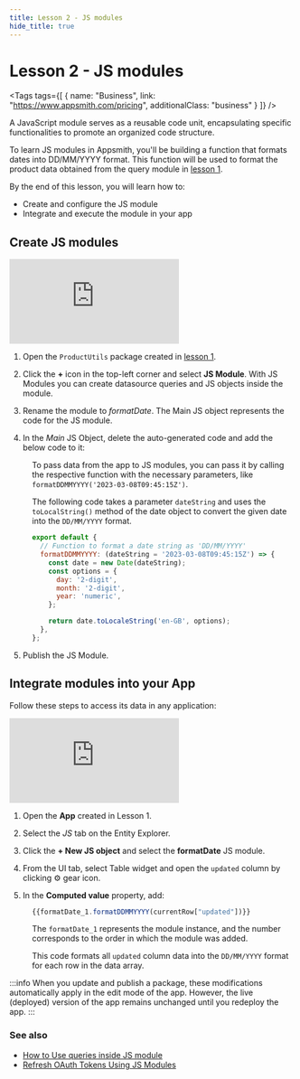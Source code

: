 ```yaml
---
title: Lesson 2 - JS modules
hide_title: true
---
```


<!-- vale off -->

<div className="tag-wrapper">
 <h1>Lesson 2 - JS modules</h1>

<Tags
tags={[
{ name: "Business", link: "https://www.appsmith.com/pricing", additionalClass: "business" }
]}
/>

</div>

<!-- vale on -->




A JavaScript module serves as a reusable code unit, encapsulating specific functionalities to promote an organized code structure. 

To learn JS modules in Appsmith, you'll be building a function that formats dates into DD/MM/YYYY format. This function will be used to format the product data obtained from the query module in [lesson 1](/packages/tutorial/query-module).


By the end of this lesson, you will learn how to:

* Create and configure the JS module 
* Integrate and execute the module in your app


## Create JS modules


<div style={{ position: "relative", paddingBottom: "calc(50.520833333333336% + 41px)", height: "0", width: "100%" }}>
  <iframe src="https://demo.arcade.software/pB3QuP30nOH0g4Pn7W5B?embed" frameborder="0" loading="lazy" webkitallowfullscreen mozallowfullscreen allowfullscreen style={{ position: "absolute", top: "0", left: "0", width: "100%", height: "100%", colorScheme: "light" }} title="Appsmith | Connect Data">
  </iframe>
</div>


1. Open the `ProductUtils` package created in [lesson 1](/packages/tutorial/query-module#create-query-module).

2. Click the **+** icon in the top-left corner and select **JS Module**. With JS Modules you can create datasource queries and JS objects inside the module.

3. Rename the module to _formatDate_. The Main JS object represents the code for the JS module.

4. In the _Main_ JS Object, delete the auto-generated code and add the below code to it:

<dd>

To pass data from the app to JS modules, you can pass it by calling the respective function with the necessary parameters, like `formatDDMMYYYY('2023-03-08T09:45:15Z')`.


The following code takes a parameter `dateString` and uses the `toLocalString()` method of the date object to convert the given date into the `DD/MM/YYYY` format.


```js
export default {
  // Function to format a date string as 'DD/MM/YYYY'
  formatDDMMYYYY: (dateString = '2023-03-08T09:45:15Z') => {
    const date = new Date(dateString);
    const options = {
      day: '2-digit',
      month: '2-digit',
      year: 'numeric',
    };

    return date.toLocaleString('en-GB', options);
  },
};
```

</dd>



5. Publish the JS Module.

## Integrate modules into your App

Follow these steps to access its data in any application:


<div style={{ position: "relative", paddingBottom: "calc(50.520833333333336% + 41px)", height: "0", width: "100%" }}>
  <iframe src="https://demo.arcade.software/ZonOto4ANGQ93dPSGN9Q?embed" frameborder="0" loading="lazy" webkitallowfullscreen mozallowfullscreen allowfullscreen style={{ position: "absolute", top: "0", left: "0", width: "100%", height: "100%", colorScheme: "light" }} title="Appsmith | Connect Data">
  </iframe>
</div>


1. Open the **App** created in Lesson 1.

2. Select the _JS_ tab on the Entity Explorer.

3. Click the **+ New JS object** and select the **formatDate** JS module.

4. From the UI tab, select Table widget and open the `updated` column by clicking ⚙️ gear icon. 

5. In the **Computed value** property, add:

<dd>

```js
{{formatDate_1.formatDDMMYYYY(currentRow["updated"])}}
```

The `formatDate_1` represents the module instance, and the number corresponds to the order in which the module was added.


This code formats all `updated` column data into the `DD/MM/YYYY` format for each row in the data array.

</dd>


:::info
When you update and publish a package, these modifications automatically apply in the edit mode of the app. However, the live (deployed) version of the app remains unchanged until you redeploy the app. 
:::

### See also

* [How to Use queries inside JS module](/packages/how-to-guides/use-query-inside-js-module)
* [Refresh OAuth Tokens Using JS Modules](/packages/how-to-guides/create-js-module)
